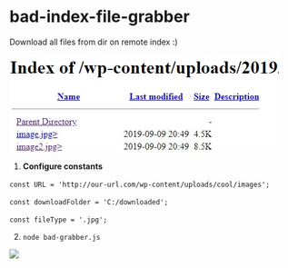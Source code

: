 # bad-index-file-grabber
Download all files from dir on remote index :)

![Head image](https://github.com/Dimsy/bad-index-file-grabber/blob/master/img/img_grb.jpg?raw=true)

1. **Configure constants**

`const URL = 'http://our-url.com/wp-content/uploads/cool/images';`

`const downloadFolder = 'C:/downloaded';`

`const fileType = '.jpg';`

2. `node bad-grabber.js`

<img src="https://gamepedia.cursecdn.com/fortnite_gamepedia/thumb/1/1d/Victory_royale_2.png/800px-Victory_royale_2.png?version=bf0cfeff5521ff6c83245314e9efe2ce" width="300">
